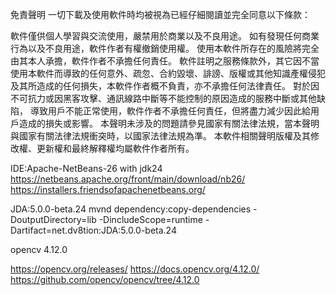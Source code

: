 免責聲明 一切下載及使用軟件時均被視為已經仔細閱讀並完全同意以下條款：

軟件僅供個人學習與交流使用，嚴禁用於商業以及不良用途。 如有發現任何商業行為以及不良用途，軟件作者有權撤銷使用權。 
使用本軟件所存在的風險將完全由其本人承擔，軟件作者不承擔任何責任。 軟件註明之服務條款外，其它因不當使用本軟件而導致的任何意外、疏忽、合約毀壞、誹謗、版權或其他知識產權侵犯及其所造成的任何損失，本軟件作者概不負責，亦不承擔任何法律責任。 
對於因不可抗力或因黑客攻擊、通訊線路中斷等不能控制的原因造成的服務中斷或其他缺陷，
導致用戶不能正常使用，軟件作者不承擔任何責任，但將盡力減少因此給用戶造成的損失或影響。 本聲明未涉及的問題請參見國家有關法律法規，當本聲明與國家有關法律法規衝突時，以國家法律法規為準。 本軟件相關聲明版權及其修改權、更新權和最終解釋權均屬軟件作者所有。


IDE:Apache-NetBeans-26 with jdk24
https://netbeans.apache.org/front/main/download/nb26/
https://installers.friendsofapachenetbeans.org/


JDA:5.0.0-beta.24
mvnd dependency:copy-dependencies -DoutputDirectory=lib -DincludeScope=runtime -Dartifact=net.dv8tion:JDA:5.0.0-beta.24


opencv 4.12.0

https://opencv.org/releases/
https://docs.opencv.org/4.12.0/
https://github.com/opencv/opencv/tree/4.12.0
